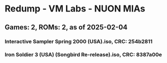 # Redump - VM Labs - NUON MIAs
## Games: 2, ROMs: 2, as of 2025-02-04
### Interactive Sampler Spring 2000 (USA).iso, CRC: 254b2811
### Iron Soldier 3 (USA) (Songbird Re-release).iso, CRC: 8387a00e
